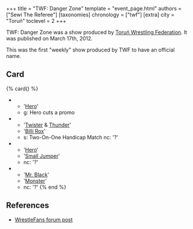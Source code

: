 +++
title = "TWF: Danger Zone"
template = "event_page.html"
authors = ["Sewi The Referee"]
[taxonomies]
chronology = ["twf"]
[extra]
city = "Toruń"
toclevel = 2
+++

TWF: Danger Zone was a show produced by [Toruń Wrestling Federation](@/o/twf.md). It was published on March 17th, 2012. 

This was the first "weekly" show produced by TWF to have an official name.

## Card 

{% card() %}
- - '[Hero](@/w/pj-blake.md)'
  - g: Hero cuts a promo
- - '[Twister](@/w/twister.md) & [Thunder](@/w/thunder.md)'
  - '[Billi Rox](@/w/corin-mear.md)'
  - s: Two-On-One Handicap Match
    nc: '?'
- - '[Hero](@/w/pj-blake.md)'
  - '[Small Jumper](@/w/small-jumper.md)'
  - nc: '?'
- - '[Mr. Black](@/w/mr-black.md)'
  - '[Monster](@/w/chris-hunter.md)'
  - nc: '?'
{% end %}

## References

* [WrestleFans forum post](https://wrestlefans.pl/forum/viewtopic.php?f=59&t=28589)

